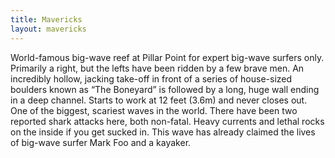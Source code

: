 ```yaml
---
title: Mavericks
layout: mavericks
---
```


World-famous big-wave reef at Pillar Point for expert big-wave surfers only. Primarily a right, but the lefts have been ridden by a few brave men. An incredibly hollow, jacking take-off in front of a series of house-sized boulders known as “The Boneyard” is followed by a long, huge wall ending in a deep channel. Starts to work at 12 feet (3.6m) and never closes out. One of the biggest, scariest waves in the world.
There have been two reported shark attacks here, both non-fatal. Heavy currents and lethal rocks on the inside if you get sucked in. This wave has already claimed the lives of big-wave surfer Mark Foo and a kayaker.